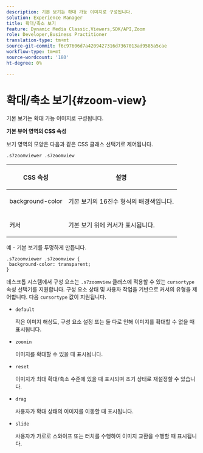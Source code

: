 ```yaml
---
description: 기본 보기는 확대 가능 이미지로 구성됩니다.
solution: Experience Manager
title: 확대/축소 보기
feature: Dynamic Media Classic,Viewers,SDK/API,Zoom
role: Developer,Business Practitioner
translation-type: tm+mt
source-git-commit: f6c97606d7a4209427316d7367013ad9585a5cae
workflow-type: tm+mt
source-wordcount: '180'
ht-degree: 0%

---
```



# 확대/축소 보기{#zoom-view}

기본 보기는 확대 가능 이미지로 구성됩니다.

<!--<a id="section_061E550C1C1D4DB2BD663A898895B38C"></a>-->

**기본 뷰어 영역의 CSS 속성**

보기 영역의 모양은 다음과 같은 CSS 클래스 선택기로 제어됩니다.

```
.s7zoomviewer .s7zoomview
```

<table id="table_94EE3F5BBE4547C0B4943471CEE7EDE4"> 
 <thead> 
  <tr> 
   <th colname="col1" class="entry"> <p> CSS 속성 </p> </th> 
   <th colname="col2" class="entry"> <p>설명 </p> </th> 
  </tr> 
 </thead>
 <tbody> 
  <tr> 
   <td colname="col1"> <p> <span class="codeph"> background-color  </span> </p> </td> 
   <td colname="col2"> <p> 기본 보기의 16진수 형식의 배경색입니다. </p> </td> 
  </tr> 
  <tr> 
   <td colname="col1"> <p> <span class="codeph"> 커서  </span> </p> </td> 
   <td colname="col2"> <p>기본 보기 위에 커서가 표시됩니다. </p> </td> 
  </tr> 
 </tbody> 
</table>

예 - 기본 보기를 투명하게 만듭니다.

```
.s7zoomviewer .s7zoomview { 
 background-color: transparent; 
}
```

데스크톱 시스템에서 구성 요소는 `.s7zoomview` 클래스에 적용할 수 있는 `cursortype` 속성 선택기를 지원합니다. 구성 요소 상태 및 사용자 작업을 기반으로 커서의 유형을 제어합니다. 다음 `cursortype` 값이 지원됩니다.

* `default`

   작은 이미지 해상도, 구성 요소 설정 또는 둘 다로 인해 이미지를 확대할 수 없을 때 표시됩니다.

* `zoomin`

   이미지를 확대할 수 있을 때 표시됩니다.

* `reset`

   이미지가 최대 확대/축소 수준에 있을 때 표시되며 초기 상태로 재설정할 수 있습니다.

* `drag`

   사용자가 확대 상태의 이미지를 이동할 때 표시됩니다.

* `slide`

   사용자가 가로로 스와이프 또는 터치를 수행하여 이미지 교환을 수행할 때 표시됩니다.

